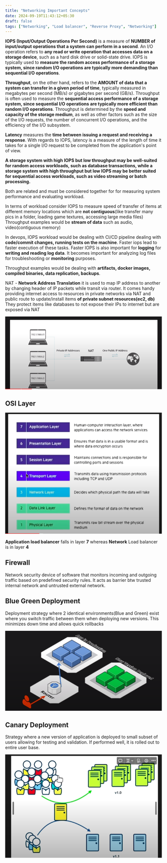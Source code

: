 ```yaml
---
title: "Networking Important Concepts"
date: 2024-09-19T11:43:12+05:30
draft: false
tags: ["Networking", "Load balancer", "Reverse Proxy", "Networking"]
---
```


**IOPS (Input/Output Operations Per Second)** is a measure of **NUMBER of input/output operations that a system can perform in a second**. An I/O operation refers to **any read or write operation that accesses data on a storage device**, such as a hard disk drive or solid-state drive. IOPS is typically used to **measure the random access performance of a storage system, since random I/O operations are typically more demanding than sequential I/O operations**.

**Throughput**, on the other hand, refers to the **AMOUNT of data that a system can transfer in a given period of time**, typically measured in megabytes per second (MB/s) or gigabytes per second (GB/s). Throughput is often used to measure the **sequential access performance of a storage system, since sequential I/O operations are typically more efficient than random I/O operations**.
Throughput is determined by the **speed and capacity of the storage medium**, as well as other factors such as the size of the I/O requests, the number of concurrent I/O operations, and the efficiency of the I/O subsystem.

**Latency** measures the **time between issuing a request and receiving a response**. With regards to IOPS, latency is a measure of the length of time it takes for a single I/O request to be completed from the application's point of view.

**A storage system with high IOPS but low throughput may be well-suited for random access workloads, such as database transactions, while a storage system with high throughput but low IOPS may be better suited for sequential access workloads, such as video streaming or batch processing.**

Both are related and must be considered together for for measuring system performance and evaluating workload.

In terms of workload consider IOPS to measure speed of transfer of items at different memory locations which are **not contiguous**(like transfer many pics in a folder, loading game textures, accessing large media files)
Throughput examples would be **stream of data** such as audio, video(contiguous memory)

In devops, IOPS workload would be dealing with CI/CD pipeline dealing with **code/commit changes, running tests on the machine**. Faster iops lead to faster execution of these tasks. Faster IOPS is also important for **logging** for **writing and reading log data**. It becomes important for analyzing log files for troubleshooting or **monitoring** purposes.

Throughput examples would be dealing with **artifacts, docker images, compiled binaries, data replication, backups**.

NAT - **Network Address Translation** it is used to map IP address to another by changing header of IP packets while transit via router. It comes handy providing internet access to resources in private networks via NAT and public route to update/install items **of private subnet resources(ec2, db)**
They protect items like databases to not expose their IPs to internet but are exposed via NAT

![Image 1](1.png)

## OSI Layer

![Image 2](2.png)

**Application load balancer** falls in layer **7** whereas **Network** Load balancer is in layer **4**

## Firewall

Network security device of software that monitors incoming and outgoing traffic based on predefined security rules. It acts as barrier btw trusted internal network and untrusted external network.

## Blue Green Deployment

Deployment strategy where 2 identical environments(Blue and Green) exist where you switch traffic between them when deploying new versions. This minimizes down time and allows quick rollbacks

![Image 3](3.png)

## Canary Deployment

Strategy where a new version of application is deployed to small subset of users allowing for testing and validation. If performed well, it is rolled out to entire user base.

![Image 4](4.png)
